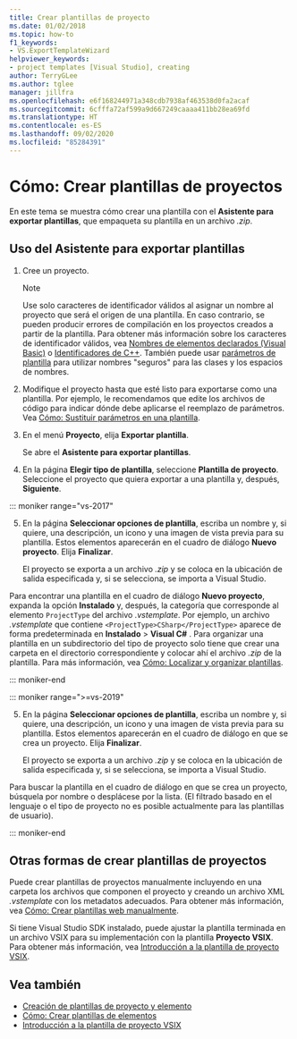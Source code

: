 ```yaml
---
title: Crear plantillas de proyecto
ms.date: 01/02/2018
ms.topic: how-to
f1_keywords:
- VS.ExportTemplateWizard
helpviewer_keywords:
- project templates [Visual Studio], creating
author: TerryGLee
ms.author: tglee
manager: jillfra
ms.openlocfilehash: e6f168244971a348cdb7938af463538d0fa2acaf
ms.sourcegitcommit: 6cfffa72af599a9d667249caaaa411bb28ea69fd
ms.translationtype: HT
ms.contentlocale: es-ES
ms.lasthandoff: 09/02/2020
ms.locfileid: "85284391"
---
```

# <a name="how-to-create-project-templates"></a>Cómo: Crear plantillas de proyectos

En este tema se muestra cómo crear una plantilla con el **Asistente para exportar plantillas**, que empaqueta su plantilla en un archivo *.zip*.

## <a name="use-the-export-template-wizard"></a>Uso del Asistente para exportar plantillas

1. Cree un proyecto.

    > [!NOTE]
    > Use solo caracteres de identificador válidos al asignar un nombre al proyecto que será el origen de una plantilla. En caso contrario, se pueden producir errores de compilación en los proyectos creados a partir de la plantilla. Para obtener más información sobre los caracteres de identificador válidos, vea [Nombres de elementos declarados (Visual Basic)](/dotnet/visual-basic/programming-guide/language-features/declared-elements/declared-element-names) o [Identificadores de C++](/cpp/cpp/identifiers-cpp). También puede usar [parámetros de plantilla](../ide/template-parameters.md) para utilizar nombres "seguros" para las clases y los espacios de nombres.

2. Modifique el proyecto hasta que esté listo para exportarse como una plantilla. Por ejemplo, le recomendamos que edite los archivos de código para indicar dónde debe aplicarse el reemplazo de parámetros. Vea [Cómo: Sustituir parámetros en una plantilla](../ide/how-to-substitute-parameters-in-a-template.md).

3. En el menú **Proyecto**, elija **Exportar plantilla**.

   Se abre el **Asistente para exportar plantillas**.

4. En la página **Elegir tipo de plantilla**, seleccione **Plantilla de proyecto**. Seleccione el proyecto que quiera exportar a una plantilla y, después, **Siguiente**.

::: moniker range="vs-2017"

5. En la página **Seleccionar opciones de plantilla**, escriba un nombre y, si quiere, una descripción, un icono y una imagen de vista previa para su plantilla. Estos elementos aparecerán en el cuadro de diálogo **Nuevo proyecto**. Elija **Finalizar**.

   El proyecto se exporta a un archivo *.zip* y se coloca en la ubicación de salida especificada y, si se selecciona, se importa a Visual Studio.

Para encontrar una plantilla en el cuadro de diálogo **Nuevo proyecto**, expanda la opción **Instalado** y, después, la categoría que corresponde al elemento `ProjectType` del archivo *.vstemplate*. Por ejemplo, un archivo *.vstemplate* que contiene `<ProjectType>CSharp</ProjectType>` aparece de forma predeterminada en **Instalado** > **Visual C#** . Para organizar una plantilla en un subdirectorio del tipo de proyecto solo tiene que crear una carpeta en el directorio correspondiente y colocar ahí el archivo *.zip* de la plantilla. Para más información, vea [Cómo: Localizar y organizar plantillas](../ide/how-to-locate-and-organize-project-and-item-templates.md).

::: moniker-end

::: moniker range=">=vs-2019"

5. En la página **Seleccionar opciones de plantilla**, escriba un nombre y, si quiere, una descripción, un icono y una imagen de vista previa para su plantilla. Estos elementos aparecerán en el cuadro de diálogo en que se crea un proyecto. Elija **Finalizar**.

   El proyecto se exporta a un archivo *.zip* y se coloca en la ubicación de salida especificada y, si se selecciona, se importa a Visual Studio.

Para buscar la plantilla en el cuadro de diálogo en que se crea un proyecto, búsquela por nombre o desplácese por la lista. (El filtrado basado en el lenguaje o el tipo de proyecto no es posible actualmente para las plantillas de usuario).

::: moniker-end

## <a name="other-ways-to-create-project-templates"></a>Otras formas de crear plantillas de proyectos

Puede crear plantillas de proyectos manualmente incluyendo en una carpeta los archivos que componen el proyecto y creando un archivo XML *.vstemplate* con los metadatos adecuados. Para obtener más información, vea [Cómo: Crear plantillas web manualmente](../ide/how-to-manually-create-web-templates.md).

Si tiene Visual Studio SDK instalado, puede ajustar la plantilla terminada en un archivo VSIX para su implementación con la plantilla **Proyecto VSIX**. Para obtener más información, vea [Introducción a la plantilla de proyecto VSIX](../extensibility/getting-started-with-the-vsix-project-template.md).

## <a name="see-also"></a>Vea también

- [Creación de plantillas de proyecto y elemento](../ide/creating-project-and-item-templates.md)
- [Cómo: Crear plantillas de elementos](../ide/how-to-create-item-templates.md)
- [Introducción a la plantilla de proyecto VSIX](../extensibility/getting-started-with-the-vsix-project-template.md)
